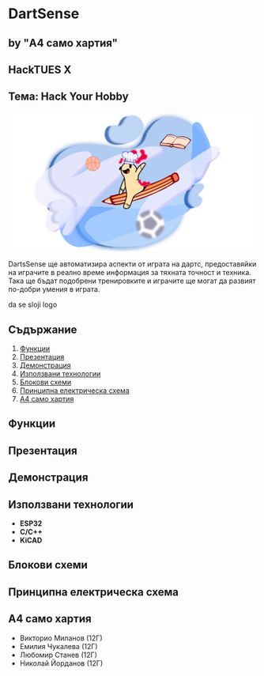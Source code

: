 # DartSense
## by "А4 само хартия"

## HackTUES X

## Тема: Hack Your Hobby
![image](images/theme-image.png)

DartsSense ще автоматизира аспекти от играта на дартс, предоставяйки на играчите в реално време информация за тяхната точност и техника. Така ще бъдат подобрени тренировките и играчите ще могат да развият по-добри умения в играта.

da se sloji logo

## Съдържание

1. [Функции](#функции)
2. [Презентация](#презентация)
3. [Демонстрация](#демонстрация)
4. [Използвани технологии](#използвани-технологии)
5. [Блокови схеми](#блокови-схеми)
6. [Принципна електрическа схема](#принципна-електрическа-схема)
7. [А4 само хартия](#а4-само-хартия)

## Функции

## Презентация

## Демонстрация

## Използвани технологии

- **ESP32**
- **C/C++**
- **KiCAD**

## Блокови схеми

## Принципна електрическа схема

## А4 само хартия

- Викторио Миланов (12Г)
- Емилия Чукалева (12Г)
- Любомир Станев (12Г)
- Николай Йорданов (12Г)